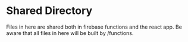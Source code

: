 # Shared Directory

Files in here are shared both in firebase functions and the react app. Be aware that all files in here will be built by /functions. 
